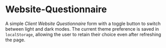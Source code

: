 # Website-Questionnaire
A simple *Client Website Questionnaire* form with a toggle button to switch between light and dark modes. The current theme preference is saved in `localStorage`, allowing the user to retain their choice even after refreshing the page.
